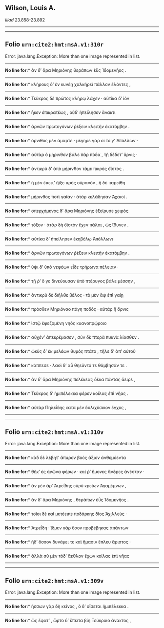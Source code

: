 ## Wilson, Louis A.

*Iliad* 23.858-23.892

---

---

## **Folio `urn:cite2:hmt:msA.v1:310r`**



Error: java.lang.Exception: More than one image represented in list.

--- 

 **No line for:*** ἂν δʼ ἄρα Μηριόνης θεράπων ἐῢς Ἰδομενῆος .

--- 

 **No line for:*** κλήρους δʼ ἐν κυνέῃ χαλκήρεϊ πάλλον ἑλόντες ,

--- 

 **No line for:*** Τεῦκρος δὲ πρῶτος κλήρῳ λάχεν · αὐτίκα δʼ ἰὸν

--- 

 **No line for:*** ἧκεν ἐπικρατέως , οὐδʼ ἠπείλησεν ἄνακτι

--- 

 **No line for:*** ἀρνῶν πρωτογόνων ῥέξειν κλειτὴν ἑκατόμβην .

--- 

 **No line for:*** ὄρνιθος μὲν ἅμαρτε · μέγηρε γάρ οἱ τό γʼ Ἀπόλλων ·

--- 

 **No line for:*** αὐτὰρ ὃ μήρινθον βάλε πὰρ πόδα , τῇ δέδετʼ ὄρνις ·

--- 

 **No line for:*** ἀντικρὺ δʼ ἀπὸ μήρινθον τάμε πικρὸς ὀϊστός .

--- 

 **No line for:*** ἣ μὲν ἔπειτʼ ἤϊξε πρὸς οὐρανόν , ἣ δὲ παρείθη

--- 

 **No line for:*** μήρινθος ποτὶ γαῖαν · ἀτὰρ κελάδησαν Ἀχαιοί .

--- 

 **No line for:*** σπερχόμενος δʼ ἄρα Μηριόνης ἐξείρυσε χειρὸς

--- 

 **No line for:*** τόξον · ἀτὰρ δὴ ὀϊστὸν ἔχεν πάλαι , ὡς ἴθυνεν .

--- 

 **No line for:*** αὐτίκα δʼ ἠπείλησεν ἑκηβόλῳ Ἀπόλλωνι

--- 

 **No line for:*** ἀρνῶν πρωτογόνων ῥέξειν κλειτὴν ἑκατόμβην .

--- 

 **No line for:*** ὕψι δʼ ὑπὸ νεφέων εἶδε τρήρωνα πέλειαν ·

--- 

 **No line for:*** τῇ ῥʼ ὅ γε δινεύουσαν ὑπὸ πτέρυγος βάλε μέσσην ,

--- 

 **No line for:*** ἀντικρὺ δὲ διῆλθε βέλος · τὸ μὲν ἂψ ἐπὶ γαίῃ

--- 

 **No line for:*** πρόσθεν Μηριόναο πάγη ποδός · αὐτὰρ ἣ ὄρνις

--- 

 **No line for:*** ἱστῷ ἐφεζομένη νηὸς κυανοπρῴροιο

--- 

 **No line for:*** αὐχένʼ ἀπεκρέμασεν , σὺν δὲ πτερὰ πυκνὰ λίασθεν .

--- 

 **No line for:*** ὠκὺς δʼ ἐκ μελέων θυμὸς πτάτο , τῆλε δʼ ἀπʼ αὐτοῦ

--- 

 **No line for:*** κάππεσε · λαοὶ δʼ αὖ θηεῦντό τε θάμβησάν τε .

--- 

 **No line for:*** ἂν δʼ ἄρα Μηριόνης πελέκεας δέκα πάντας ἄειρε ,

--- 

 **No line for:*** Τεῦκρος δʼ ἡμιπέλεκκα φέρεν κοίλας ἐπὶ νῆας .

--- 

 **No line for:*** αὐτὰρ Πηλεΐδης κατὰ μὲν δολιχόσκιον ἔγχος ,

---

---

## **Folio `urn:cite2:hmt:msA.v1:310v`**



Error: java.lang.Exception: More than one image represented in list.

--- 

 **No line for:*** κὰδ δὲ λέβητʼ ἄπυρον βοὸς ἄξιον ἀνθεμόεντα

--- 

 **No line for:*** θῆκʼ ἐς ἀγῶνα φέρων · καί ῥʼ ἥμονες ἄνδρες ἀνέσταν ·

--- 

 **No line for:*** ἂν μὲν ἄρʼ Ἀτρεΐδης εὐρὺ κρείων Ἀγαμέμνων ,

--- 

 **No line for:*** ἂν δʼ ἄρα Μηριόνης , θεράπων ἐῢς Ἰδομενῆος .

--- 

 **No line for:*** τοῖσι δὲ καὶ μετέειπε ποδάρκης δῖος Ἀχιλλεύς ·

--- 

 **No line for:*** Ἀτρεΐδη · ἴδμεν γὰρ ὅσον προβέβηκας ἁπάντων

--- 

 **No line for:*** ἠδʼ ὅσσον δυνάμει τε καὶ ἥμασιν ἔπλευ ἄριστος ·

--- 

 **No line for:*** ἀλλὰ σὺ μὲν τόδʼ ἄεθλον ἔχων κοίλας ἐπὶ νῆας

---

---

## **Folio `urn:cite2:hmt:msA.v1:309v`**



Error: java.lang.Exception: More than one image represented in list.

--- 

 **No line for:*** ἥσσων γὰρ δὴ κεῖνος , ὃ δʼ οἴσεται ἡμιπέλεκκα .

--- 

 **No line for:*** ὣς ἔφατʼ , ὦρτο δʼ ἔπειτα βίη Τεύκροιο ἄνακτος ,